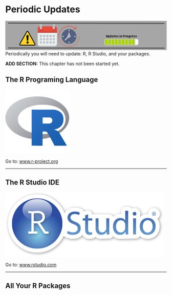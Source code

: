 # Periodic Updates


![](images/update.png)
Periodically you will need to update: R, R Studio, and your packages.


<div class="rmdconstruct">
<p><strong>ADD SECTION:</strong> This chapter has not been started yet.</p>
</div>


## The R Programing Language

![](images/common/Rlogo_200.png)


 <div class="rmdlink">
 <p>Go to: <a href="http://www.r-project.org">www.r-project.org</a></p>
 </div>

---------------------------------

## The R Studio IDE


![](images/common/rstudiosticker.png)
 
 <div class="rmdlink">
 <p>Go to: <a href="http://www.rstudio.com">www.rstudio.com</a></p>
 </div>


---------------------------------

## All Your R Packages






